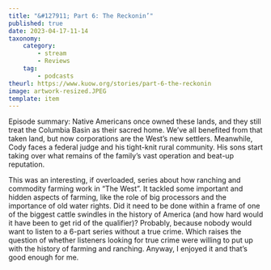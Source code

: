 ```yaml
---
title: "&#127911; Part 6: The Reckonin’"
published: true
date: 2023-04-17-11-14
taxonomy:
    category:
        - stream
        - Reviews
    tag:
        - podcasts
theurl: https://www.kuow.org/stories/part-6-the-reckonin
image: artwork-resized.JPEG
template: item
---
```


Episode summary: Native Americans once owned these lands, and they still treat the Columbia Basin as their sacred home. We&rsquo;ve all benefited from that taken land, but now corporations are the West&rsquo;s new settlers. Meanwhile, Cody faces a federal judge and his tight-knit rural community. His sons start taking over what remains of the family&rsquo;s vast operation and beat-up reputation.

This was an interesting, if overloaded, series about how ranching and commodity farming work in “The West”. It tackled some important and hidden aspects of farming, like the role of big processors and the importance of old water rights. Did it need to be done within a frame of one of the biggest cattle swindles in the history of America (and how hard would it have been to get rid of the qualifier)? Probably, because nobody would want to listen to a 6-part series without a true crime. Which raises the question of whether listeners looking for true crime were willing to put up with the history of farming and ranching. Anyway, I enjoyed it and that’s good enough for me.
